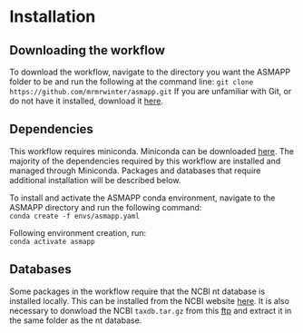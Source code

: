 
# Installation

## Downloading the workflow
To download the workflow, navigate to the directory you want the ASMAPP folder to be and run the following at the command line:
`git clone https://github.com/mrmrwinter/asmapp.git`
If you are unfamiliar with Git, or do not have it installed, download it [here](https://git-scm.com/downloads). 

## Dependencies
This workflow requires miniconda. Miniconda can be downloaded [here](https://docs.conda.io/en/latest/miniconda.html).
The majority of the dependencies required by this workflow are installed and managed through Miniconda. Packages and databases that require additional installation will be described below.

To install and activate the ASMAPP conda environment, navigate to the ASMAPP directory and run the following command:  
`conda create -f envs/asmapp.yaml`  

Following environment creation, run:  
`conda activate asmapp`


## Databases
 Some packages in the workflow require that the NCBI nt database is installed locally. This can be installed from the NCBI website [here](https://www.ncbi.nlm.nih.gov/books/NBK569850/). It is also necessary to donwload the NCBI `taxdb.tar.gz` from this [ftp](ftp://ftp.ncbi.nlm.nih.gov/blast/db/taxdb.tar.gz) and extract it in the same folder as the nt database.

